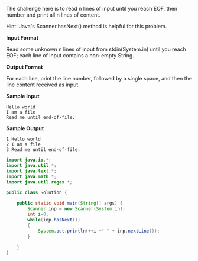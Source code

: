 The challenge here is to read n lines of input until you reach EOF, then number and print all n lines of content.

Hint: Java's Scanner.hasNext() method is helpful for this problem.

**Input Format**

Read some unknown n lines of input from stdin(System.in) until you reach EOF; each line of input contains a non-empty String.

**Output Format**

For each line, print the line number, followed by a single space, and then the line content received as input.

**Sample Input**
```
Hello world
I am a file
Read me until end-of-file.
```
**Sample Output**
```
1 Hello world
2 I am a file
3 Read me until end-of-file.
```

```java
import java.io.*;
import java.util.*;
import java.text.*;
import java.math.*;
import java.util.regex.*;

public class Solution {

    public static void main(String[] args) {
        Scanner inp = new Scanner(System.in);
        int i=0;
        while(inp.hasNext())
        {
            System.out.println(++i +" " + inp.nextLine());
        }
        
    }
}
```
